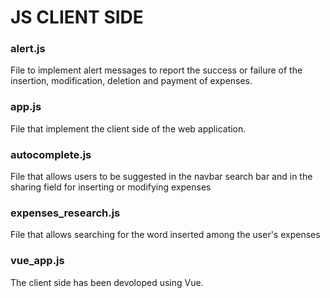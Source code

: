 # JS CLIENT SIDE

### alert.js
File to implement alert messages to report the success or failure of the insertion, modification, deletion and payment of expenses.

### app.js
File that implement the client side of the web application.

### autocomplete.js
File that allows users to be suggested in the navbar search bar and in the sharing field for inserting or modifying expenses

### expenses_research.js
File that allows searching for the word inserted among the user's expenses

### vue_app.js
The client side has been devoloped using Vue.
